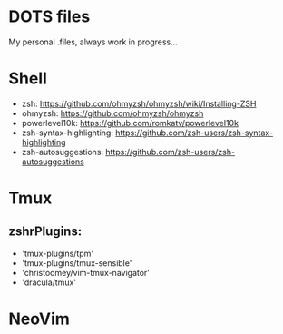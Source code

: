 # DOTS files
My personal .files, always work in progress...

# Shell
- zsh: https://github.com/ohmyzsh/ohmyzsh/wiki/Installing-ZSH
- ohmyzsh: https://github.com/ohmyzsh/ohmyzsh
- powerlevel10k: https://github.com/romkatv/powerlevel10k
- zsh-syntax-highlighting: https://github.com/zsh-users/zsh-syntax-highlighting
- zsh-autosuggestions: https://github.com/zsh-users/zsh-autosuggestions

# Tmux
## zshrPlugins:
- 'tmux-plugins/tpm'
- 'tmux-plugins/tmux-sensible'
- 'christoomey/vim-tmux-navigator'
- 'dracula/tmux'

# NeoVim
